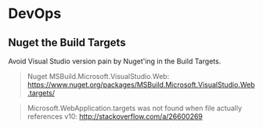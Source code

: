 # DevOps

## Nuget the Build Targets

Avoid Visual Studio version pain by Nuget'ing in the Build Targets.

> Nuget MSBuild.Microsoft.VisualStudio.Web: <https://www.nuget.org/packages/MSBuild.Microsoft.VisualStudio.Web.targets/>

> Microsoft.WebApplication.targets was not found when file actually references v10: <http://stackoverflow.com/a/26600269>